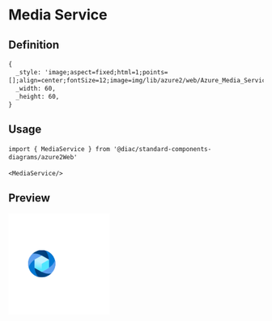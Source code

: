 # Media Service

## Definition

```
{
  _style: 'image;aspect=fixed;html=1;points=[];align=center;fontSize=12;image=img/lib/azure2/web/Azure_Media_Service.svg;strokeColor=none;',
  _width: 60,
  _height: 60,
}
```

## Usage

```
import { MediaService } from '@diac/standard-components-diagrams/azure2Web'

<MediaService/>
```

## Preview

<img src="./media-service.png" width="200"/>
